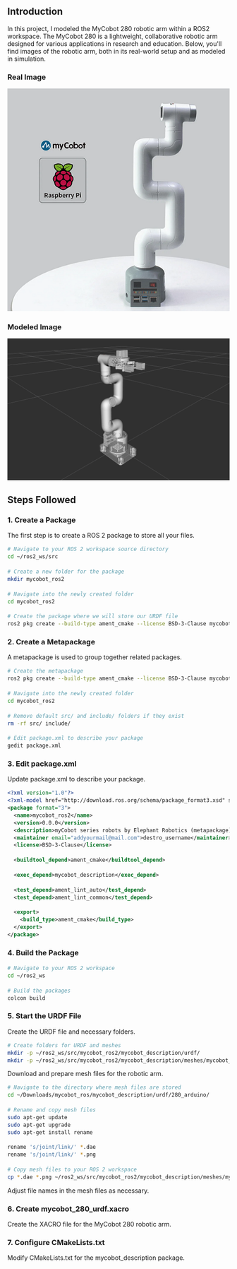 ## Introduction

In this project, I modeled the MyCobot 280 robotic arm within a ROS2 workspace. The MyCobot 280 is a lightweight, collaborative robotic arm designed for various applications in research and education. Below, you'll find images of the robotic arm, both in its real-world setup and as modeled in simulation.

### Real Image
![Real Image](https://github.com/maduwanthasl/Model-a-Robotic-Arm-Ros2/blob/main/Images/mycobot%20280.png)

### Modeled Image
![Modeled Image](https://github.com/maduwanthasl/Model-a-Robotic-Arm-Ros2/blob/main/Images/Arm.png)


## Steps Followed

### 1. Create a Package

The first step is to create a ROS 2 package to store all your files.

```bash
# Navigate to your ROS 2 workspace source directory
cd ~/ros2_ws/src

# Create a new folder for the package
mkdir mycobot_ros2

# Navigate into the newly created folder
cd mycobot_ros2

# Create the package where we will store our URDF file
ros2 pkg create --build-type ament_cmake --license BSD-3-Clause mycobot_description

```

### 2. Create a Metapackage

A metapackage is used to group together related packages.
```bash
# Create the metapackage
ros2 pkg create --build-type ament_cmake --license BSD-3-Clause mycobot_ros2

# Navigate into the newly created folder
cd mycobot_ros2

# Remove default src/ and include/ folders if they exist
rm -rf src/ include/

# Edit package.xml to describe your package
gedit package.xml
```
### 3. Edit package.xml

Update package.xml to describe your package.

```xml
<?xml version="1.0"?>
<?xml-model href="http://download.ros.org/schema/package_format3.xsd" schematypens="http://www.w3.org/2001/XMLSchema"?>
<package format="3">
  <name>mycobot_ros2</name>
  <version>0.0.0</version>
  <description>myCobot series robots by Elephant Robotics (metapackage).</description>
  <maintainer email="addyourmail@mail.com">destro_username</maintainer>
  <license>BSD-3-Clause</license>

  <buildtool_depend>ament_cmake</buildtool_depend>

  <exec_depend>mycobot_description</exec_depend>

  <test_depend>ament_lint_auto</test_depend>
  <test_depend>ament_lint_common</test_depend>

  <export>
    <build_type>ament_cmake</build_type>
  </export>
</package>
```

### 4. Build the Package
```bash
# Navigate to your ROS 2 workspace
cd ~/ros2_ws

# Build the packages
colcon build
```

### 5. Start the URDF File

Create the URDF file and necessary folders.
```bash
# Create folders for URDF and meshes
mkdir -p ~/ros2_ws/src/mycobot_ros2/mycobot_description/urdf/
mkdir -p ~/ros2_ws/src/mycobot_ros2/mycobot_description/meshes/mycobot_280/
```
Download and prepare mesh files for the robotic arm.

```bash
# Navigate to the directory where mesh files are stored
cd ~/Downloads/mycobot_ros/mycobot_description/urdf/280_arduino/

# Rename and copy mesh files
sudo apt-get update
sudo apt-get upgrade
sudo apt-get install rename

rename 's/joint/link/' *.dae
rename 's/joint/link/' *.png

# Copy mesh files to your ROS 2 workspace
cp *.dae *.png ~/ros2_ws/src/mycobot_ros2/mycobot_description/meshes/mycobot_280/
```

Adjust file names in the mesh files as necessary.
### 6. Create mycobot_280_urdf.xacro

Create the XACRO file for the MyCobot 280 robotic arm.
### 7. Configure CMakeLists.txt

Modify CMakeLists.txt for the mycobot_description package.
